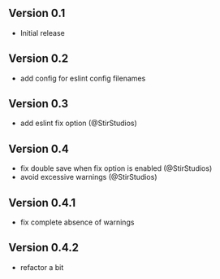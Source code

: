 ## Version 0.1

- Initial release

## Version 0.2

- add config for eslint config filenames

## Version 0.3

- add eslint fix option (@StirStudios)

## Version 0.4

- fix double save when fix option is enabled (@StirStudios)
- avoid excessive warnings (@StirStudios)

## Version 0.4.1

- fix complete absence of warnings

## Version 0.4.2

- refactor a bit
